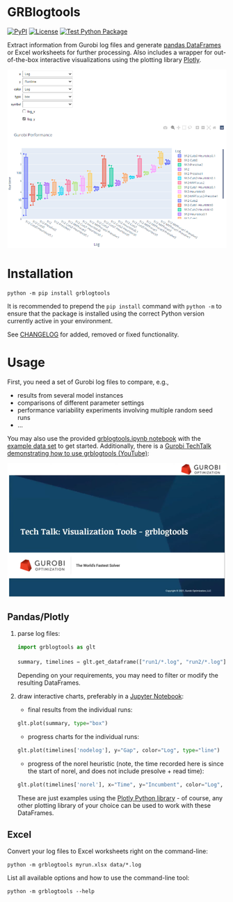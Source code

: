 # GRBlogtools

[![PyPI](https://img.shields.io/pypi/v/grblogtools?label=PyPI)](https://pypi.python.org/pypi/grblogtools)
[![License](https://img.shields.io/github/license/Gurobi/grblogtools?color=blue&label=License)](https://github.com/Gurobi/grblogtools/blob/master/LICENSE)
[![Test Python Package](https://github.com/Gurobi/grblogtools/actions/workflows/python-tox.yml/badge.svg?branch=master)](https://github.com/Gurobi/grblogtools/actions/workflows/python-tox.yml)

Extract information from Gurobi log files and generate [pandas DataFrames](https://pandas.pydata.org/) or Excel worksheets for further processing. Also includes a wrapper for out-of-the-box interactive visualizations using the plotting library [Plotly](https://plotly.com/python/).

![performance plot](https://github.com/Gurobi/grblogtools/raw/master/assets/performance-plot.png)

# Installation

```
python -m pip install grblogtools
```

It is recommended to prepend the `pip install` command with `python -m` to ensure that the package is installed using the correct Python version currently active in your environment.

See [CHANGELOG](https://github.com/Gurobi/grblogtools/blob/master/CHANGELOG.md) for added, removed or fixed functionality.

# Usage

First, you need a set of Gurobi log files to compare, e.g.,
  - results from several model instances
  - comparisons of different parameter settings
  - performance variability experiments involving multiple random seed runs
  - ...

You may also use the provided [grblogtools.ipynb notebook](https://github.com/Gurobi/grblogtools/blob/master/grblogtools.ipynb) with the [example data set](https://github.com/Gurobi/grblogtools/tree/master/data) to get started.
Additionally, there is a [Gurobi TechTalk demonstrating how to use grblogtools (YouTube)](https://youtu.be/wbg4Zr_A1s8):

[![](https://github.com/Gurobi/grblogtools/raw/master/assets/youtube-thumbnail.png)](https://youtu.be/wbg4Zr_A1s8)

## Pandas/Plotly
1. parse log files:
    ```Python
    import grblogtools as glt

    summary, timelines = glt.get_dataframe(["run1/*.log", "run2/*.log"], timelines=True)
    ```
    Depending on your requirements, you may need to filter or modify the resulting DataFrames.

2. draw interactive charts, preferably in a [Jupyter Notebook](https://jupyter.org/):

    - final results from the individual runs:
    ```Python
    glt.plot(summary, type="box")
    ```

    - progress charts for the individual runs:
    ```Python
    glt.plot(timelines['nodelog'], y="Gap", color="Log", type="line")
    ```

    - progress of the norel heuristic (note, the time recorded here is since the start of norel, and does not include presolve + read time):
    ```Python
    glt.plot(timelines['norel'], x="Time", y="Incumbent", color="Log", type="line")
    ```

    These are just examples using the [Plotly Python library](https://plotly.com/python/) - of course, any other plotting library of your choice can be used to work with these DataFrames.

## Excel
Convert your log files to Excel worksheets right on the command-line:

```
python -m grblogtools myrun.xlsx data/*.log
```

List all available options and how to use the command-line tool:

```
python -m grblogtools --help
```
